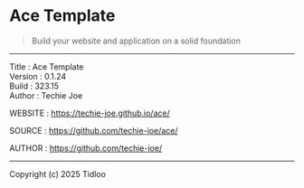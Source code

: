 # Ace Template
> Build your website and application on a solid foundation
----------------------------------------------------------------------------

Title    : Ace Template  
Version  : 0.1.24  
Build    : 323.15  
Author   : Techie Joe  

WEBSITE  : https://techie-joe.github.io/ace/  

SOURCE   : https://github.com/techie-joe/ace/  

AUTHOR   : https://github.com/techie-joe/  

----------------------------------------------------------------------------

Copyright (c) 2025 Tidloo